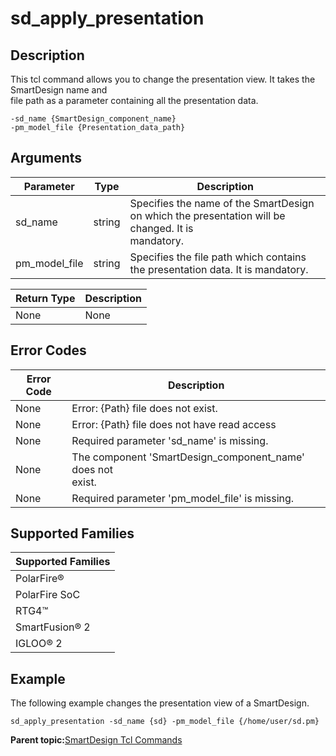 # sd\_apply\_presentation

## Description

This tcl command allows you to change the presentation view. It takes the SmartDesign name and<br /> file path as a parameter containing all the presentation data.

``` {#CODEBLOCK_VCB_ZFX_XTB}
-sd_name {SmartDesign_component_name}
-pm_model_file {Presentation_data_path}
```

## Arguments

|Parameter|Type|Description|
|---------|----|-----------|
|sd\_name|string|Specifies the name of the SmartDesign on which the presentation will be changed. It is<br /> mandatory.|
|pm\_model\_file|string|Specifies the file path which contains the presentation data. It is mandatory.|

|Return Type|Description|
|-----------|-----------|
|None|None|

## Error Codes

|Error Code|Description|
|----------|-----------|
|None|Error: \{Path\} file does not exist.|
|None|Error: \{Path\} file does not have read access|
|None|Required parameter 'sd\_name' is missing.|
|None|The component 'SmartDesign\_component\_name' does not<br /> exist.|
|None|Required parameter 'pm\_model\_file' is missing.|

## Supported Families

|Supported Families|
|------------------|
|PolarFire®|
|PolarFire SoC|
|RTG4™|
|SmartFusion® 2|
|IGLOO® 2|

## Example

The following example changes the presentation view of a SmartDesign.

``` {#CODEBLOCK_EDB_ZFX_XTB}
sd_apply_presentation -sd_name {sd} -pm_model_file {/home/user/sd.pm}
```

**Parent topic:**[SmartDesign Tcl Commands](GUID-92BDB298-D736-4F37-87A0-3E5E1200BEE6.md)

